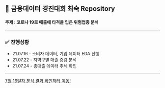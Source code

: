 ## 💎 금융데이터 경진대회 최숙 Repository
#### 주제 : 코로나 19로 매출에 타격을 입은 위험업종 분석
---
### ✅ 진행상황    

- 21.07.16 - 소비자 데이터, 기업 데이터 EDA 진행
- 21.07.22 - 지역구별 매출 증감 분석 
- 21.07.24 - 총대출 데이터 추세 확인
---
[7월 16일자 분석 결과 확인하러 이동!](https://www.notion.so/sooktarget/a6b3279f13854b618c2a8d6574c9e495)
